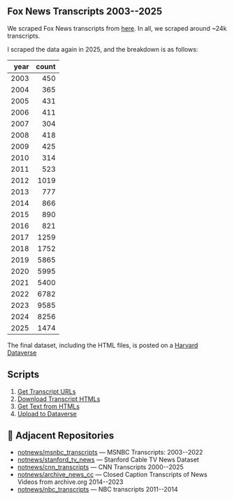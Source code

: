 ## Fox News Transcripts 2003--2025

We scraped Fox News transcripts from [here](https://www.foxnews.com/transcript). In all, we scraped around ~24k transcripts.

I scraped the data again in 2025, and the breakdown is as follows:

|   year |   count |
|-------:|--------:|
|   2003 |     450 |
|   2004 |     365 |
|   2005 |     431 |
|   2006 |     411 |
|   2007 |     304 |
|   2008 |     418 |\n
|   2009 |     425 |\n
|   2010 |     314 |\n
|   2011 |     523 |\n
|   2012 |    1019 |\n
|   2013 |     777 |\n
|   2014 |     866 |\n
|   2015 |     890 |\n
|   2016 |     821 |\n
|   2017 |    1259 |\n
|   2018 |    1752 |\n
|   2019 |    5865 |\n
|   2020 |    5995 |\n
|   2021 |    5400 |\n
|   2022 |    6782 |\n
|   2023 |    9585 |\n
|   2024 |    8256 |\n
|   2025 |    1474 |

The final dataset, including the HTML files, is posted on a [Harvard Dataverse](https://dataverse.harvard.edu/dataset.xhtml?persistentId=doi:10.7910/DVN/Q2KIES)

## Scripts

1. [Get Transcript URLs](01_get_transcript_urls.ipynb)
2. [Download Transcript HTMLs](02_download_transcripts.ipynb)
3. [Get Text from HTMLs](03_transcript_to_text.ipynb)
4. [Upload to Dataverse](04_upload_to_dataverse.ipynb)

## 🔗 Adjacent Repositories

- [notnews/msnbc_transcripts](https://github.com/notnews/msnbc_transcripts) — MSNBC Transcripts: 2003--2022
- [notnews/stanford_tv_news](https://github.com/notnews/stanford_tv_news) — Stanford Cable TV News Dataset
- [notnews/cnn_transcripts](https://github.com/notnews/cnn_transcripts) — CNN Transcripts 2000--2025
- [notnews/archive_news_cc](https://github.com/notnews/archive_news_cc) — Closed Caption Transcripts of News Videos from archive.org 2014--2023
- [notnews/nbc_transcripts](https://github.com/notnews/nbc_transcripts) — NBC transcripts 2011--2014
